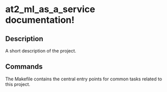 # at2_ml_as_a_service documentation!

## Description

A short description of the project.

## Commands

The Makefile contains the central entry points for common tasks related to this project.

